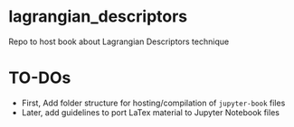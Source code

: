 # lagrangian_descriptors
Repo to host book about Lagrangian Descriptors technique 

# TO-DOs

* First, Add folder structure for hosting/compilation of `jupyter-book` files
* Later, add guidelines to port LaTex material to Jupyter Notebook files
